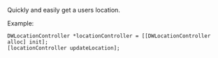 Quickly and easily get a users location.

Example:

    DWLocationController *locationController = [[DWLocationController alloc] init];
    [locationController updateLocation];
